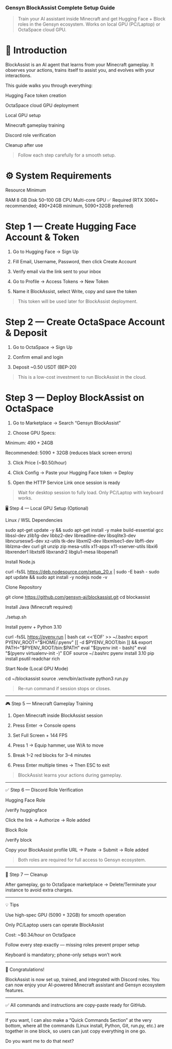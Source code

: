### Gensyn BlockAssist Complete Setup Guide

> Train your AI assistant inside Minecraft and get Hugging Face + Block roles in the Gensyn ecosystem.
Works on local GPU (PC/Laptop) or OctaSpace cloud GPU.

# 📘 Introduction

BlockAssist is an AI agent that learns from your Minecraft gameplay.
It observes your actions, trains itself to assist you, and evolves with your interactions.

This guide walks you through everything:

Hugging Face token creation

OctaSpace cloud GPU deployment

Local GPU setup

Minecraft gameplay training

Discord role verification

Cleanup after use


> Follow each step carefully for a smooth setup.

# ⚙️ System Requirements

Resource	Minimum

RAM	8 GB
Disk	50–100 GB
CPU	Multi-core
GPU	✅ Required (RTX 3060+ recommended; 490+24GB minimum, 5090+32GB preferred)


# Step 1 — Create Hugging Face Account & Token

1. Go to Hugging Face → Sign Up

2. Fill Email, Username, Password, then click Create Account

3. Verify email via the link sent to your inbox

4. Go to Profile → Access Tokens → New Token

5. Name it BlockAssist, select Write, copy and save the token

> This token will be used later for BlockAssist deployment.

# Step 2 — Create OctaSpace Account & Deposit

1. Go to OctaSpace → Sign Up

2. Confirm email and login

3. Deposit ~0.50 USDT (BEP-20) 

> This is a low-cost investment to run BlockAssist in the cloud.


# Step 3 — Deploy BlockAssist on OctaSpace

1. Go to Marketplace → Search “Gensyn BlockAssist”

2. Choose GPU Specs:

Minimum: 490 + 24GB

Recommended: 5090 + 32GB (reduces black screen errors)

3. Click Price (~$0.50/hour)


4. Click Config → Paste your Hugging Face token → Deploy


5. Open the HTTP Service Link once session is ready

> Wait for desktop session to fully load.
Only PC/Laptop with keyboard works.


🖥️ Step 4 — Local GPU Setup (Optional)

Linux / WSL Dependencies

sudo apt-get update -y && sudo apt-get install -y make build-essential gcc libssl-dev zlib1g-dev libbz2-dev libreadline-dev libsqlite3-dev libncursesw5-dev xz-utils tk-dev libxml2-dev libxmlsec1-dev libffi-dev liblzma-dev curl git unzip zip mesa-utils x11-apps x11-xserver-utils libxi6 libxrender1 libxtst6 libxrandr2 libglu1-mesa libopenal1

Install Node.js

curl -fsSL https://deb.nodesource.com/setup_20.x | sudo -E bash -
sudo apt update && sudo apt install -y nodejs
node -v

Clone Repository

git clone https://github.com/gensyn-ai/blockassist.git
cd blockassist

Install Java (Minecraft required)

./setup.sh

Install pyenv + Python 3.10

curl -fsSL https://pyenv.run | bash
cat <<'EOF' >> ~/.bashrc
export PYENV_ROOT="$HOME/.pyenv"
[[ -d $PYENV_ROOT/bin ]] && export PATH="$PYENV_ROOT/bin:$PATH"
eval "$(pyenv init - bash)"
eval "$(pyenv virtualenv-init -)"
EOF
source ~/.bashrc
pyenv install 3.10
pip install psutil readchar rich

Start Node (Local GPU Mode)

cd ~/blockassist
source .venv/bin/activate
python3 run.py

> Re-run command if session stops or closes.




---

🎮 Step 5 — Minecraft Gameplay Training

1. Open Minecraft inside BlockAssist session


2. Press Enter → Console opens


3. Set Full Screen + 144 FPS


4. Press 1 → Equip hammer, use W/A to move


5. Break 1–2 red blocks for 3–4 minutes


6. Press Enter multiple times → Then ESC to exit



> BlockAssist learns your actions during gameplay.




---

✅ Step 6 — Discord Role Verification

Hugging Face Role

/verify huggingface

Click the link → Authorize → Role added


Block Role

/verify block

Copy your BlockAssist profile URL → Paste → Submit → Role added


> Both roles are required for full access to Gensyn ecosystem.




---

🧹 Step 7 — Cleanup

After gameplay, go to OctaSpace marketplace → Delete/Terminate your instance to avoid extra charges.



---

💡 Tips

Use high-spec GPU (5090 + 32GB) for smooth operation

Only PC/Laptop users can operate BlockAssist

Cost: ~$0.34/hour on OctaSpace

Follow every step exactly — missing roles prevent proper setup

Keyboard is mandatory; phone-only setups won’t work



---

🎯 Congratulations!

BlockAssist is now set up, trained, and integrated with Discord roles.
You can now enjoy your AI-powered Minecraft assistant and Gensyn ecosystem features.


---

✅ All commands and instructions are copy-paste ready for GitHub.


---

If you want, I can also make a “Quick Commands Section” at the very bottom, where all the commands (Linux install, Python, Git, run.py, etc.) are together in one block, so users can just copy everything in one go.

Do you want me to do that next?

